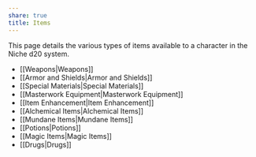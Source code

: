 ```yaml
---
share: true
title: Items
---
```

This page details the various types of items available to a character in the Niche d20 system.

- [[Weapons|Weapons]]
- [[Armor and Shields|Armor and Shields]]
- [[Special Materials|Special Materials]]
- [[Masterwork Equipment|Masterwork Equipment]]
- [[Item Enhancement|Item Enhancement]]
- [[Alchemical Items|Alchemical Items]]
- [[Mundane Items|Mundane Items]]
- [[Potions|Potions]]
- [[Magic Items|Magic Items]]
- [[Drugs|Drugs]]